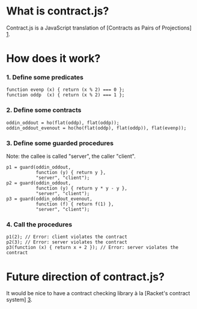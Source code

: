 # What is contract.js?

Contract.js is a JavaScript translation of
[Contracts as Pairs of Projections] [1].

  [1]: http://citeseerx.ist.psu.edu/viewdoc/summary?doi=10.1.1.83.5188
       "Findler, R. B. and M. Blume. Contracts as pairs of projections, 2006"

# How does it work?

### 1. Define some predicates

    function evenp (x) { return (x % 2) === 0 };
    function oddp  (x) { return (x % 2) === 1 };

### 2. Define some contracts

    oddin_oddout = ho(flat(oddp), flat(oddp));
    oddin_oddout_evenout = ho(ho(flat(oddp), flat(oddp)), flat(evenp));

### 3. Define some guarded procedures

Note: the callee is called "server", the caller "client".

    p1 = guard(oddin_oddout,
               function (y) { return y },
               "server", "client");
    p2 = guard(oddin_oddout,
               function (y) { return y * y - y },
               "server", "client");
    p3 = guard(oddin_oddout_evenout,
               function (f) { return f(1) },
               "server", "client");

### 4. Call the procedures

    p1(2); // Error: client violates the contract
    p2(3); // Error: server violates the contract
    p3(function (x) { return x + 2 }); // Error: server violates the contract

# Future direction of contract.js?

It would be nice to have a contract checking library à la
[Racket's contract system] [3].

  [2]: http://docs.racket-lang.org/reference/contracts.html
       "Contracts in Reference: Racket"
  [3]: http://docs.racket-lang.org/guide/contracts.html
       "Contracts in Guide: Racket"
